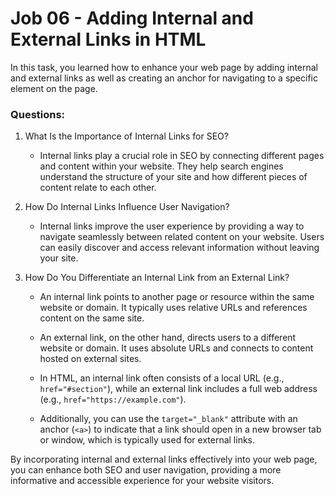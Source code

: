 # Job 06 - Adding Internal and External Links in HTML

In this task, you learned how to enhance your web page by adding internal and external links as well as creating an anchor for navigating to a specific element on the page.

### Questions:

1. What Is the Importance of Internal Links for SEO?

   - Internal links play a crucial role in SEO by connecting different pages and content within your website. They help search engines understand the structure of your site and how different pieces of content relate to each other.

2. How Do Internal Links Influence User Navigation?

   - Internal links improve the user experience by providing a way to navigate seamlessly between related content on your website. Users can easily discover and access relevant information without leaving your site.

3. How Do You Differentiate an Internal Link from an External Link?

   - An internal link points to another page or resource within the same website or domain. It typically uses relative URLs and references content on the same site.

   - An external link, on the other hand, directs users to a different website or domain. It uses absolute URLs and connects to content hosted on external sites.

   - In HTML, an internal link often consists of a local URL (e.g., `href="#section"`), while an external link includes a full web address (e.g., `href="https://example.com"`).

   - Additionally, you can use the `target="_blank"` attribute with an anchor (`<a>`) to indicate that a link should open in a new browser tab or window, which is typically used for external links.

By incorporating internal and external links effectively into your web page, you can enhance both SEO and user navigation, providing a more informative and accessible experience for your website visitors.

